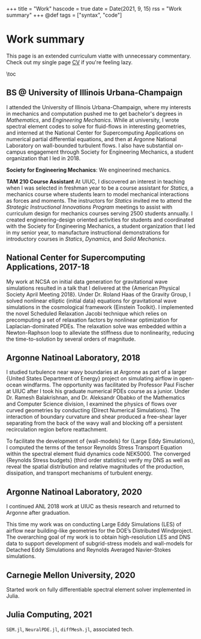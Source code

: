 
+++
title = "Work"
hascode = true
date = Date(2021, 9, 15)
rss = "Work summary"
+++
@def tags = ["syntax", "code"]

# Work summary
This page is an extended curriculum viatte with unnecessary commentary. Check out my single page [CV](https://github.com/vpuri3/vpCV/raw/master/vpCV.pdf) if you're feeling lazy.

\toc

## BS @ University of Illinois Urbana-Champaign
I attended the University of Illinois Urbana-Champaign, where my interests in mechanics and computation pushed me to get bachelor's degrees in *Mathematics*, and *Engineering Mechanics*. While at university, I wrote spectral element codes to solve for fluid-flows in interesting geometries, and interned at the National Center for Supercomputing Applications on numerical partial differential equations, and then at Argonne National Laboratory on wall-bounded turbulent flows. I also have substantial on-campus engagement through Society for Engineering Mechanics, a student organization that I led in 2018.

**Society for Engineering Mechanics**: We engineerined mechanics.

**TAM 210 Course Assistant**
At UIUC, I discovered an interest in teaching when I was selected in freshman year to be a course assistant for *Statics*, a mechanics course where students learn to model mechanical interactions as forces and moments. The instructors for *Statics* invited me to attend the *Strategic Instructional Innovations Program* meetings to assist with curriculum design for mechanics courses serving $2500$ students annually. I created engineering-design oriented activities for students and coordinated with the Society for Engineering Mechanics, a student organization that I led in my senior year, to manufacture instructional demonstrations for introductory courses in *Statics*, *Dynamics*, and *Solid Mechanics*.

## National Center for Supercomputing Applications, 2017-18

My work at NCSA on initial data generation for gravitational wave simulations resulted in a talk that I delivered at the {American Physical Society April Meeting 2018}. Under Dr. Roland Haas of the Gravity Group, I solved nonlinear elliptic {initial data} equations for gravitational wave simulations in the cosmological framework {Einstein Toolkit}. I implemented the novel Scheduled Relaxation Jacobi technique which relies on precomputing a set of relaxation factors by nonlinear optimization for Laplacian-dominated PDEs. The relaxation solve was embedded within a Newton-Raphson loop to alleviate the stiffness due to nonlinearity, reducing the time-to-solution by several orders of magnitude.

## Argonne Natinoal Laboratory, 2018
I studied turbulence near wavy boundaries at Argonne as part of a larger {United States Department of Energy} project on simulating airflow in open-ocean windfarms. The opportunity was facilitated by Professor Paul Fischer at UIUC after I took his graduate numerical PDEs course as a junior. Under Dr. Ramesh Balakrishnan, and Dr. Aleksandr Obabko of the Mathematics and Computer Science division, I examined the physics of flows over curved geometries by conducting {Direct Numerical Simulations}. The interaction of boundary curvature and shear produced a free-shear layer separating from the back of the wavy wall and blocking off a persistent recirculation region before reattachment.

To facilitate the development of {wall-models} for {Large Eddy Simulations}, I computed the terms of the tensor Reynolds Stress Transport Equation within the spectral element fluid dynamics code NEK5000. The converged {Reynolds Stress budgets} (third order statistics) verify my DNS as well as reveal the spatial distribution and relative magnitudes of the production, dissipation, and transport mechanisms of turbulent energy.


## Argonne Natinoal Laboratory, 2020
I continued ANL 2018 work at UIUC as thesis research and returned to Argonne after graduation.

This time my work was on conducting Large Eddy Simulations (LES) of airflow near building-like geometries for the DOE’s Distributed Windproject. The overarching goal of my work is to obtain high-resolution  LES  and  DNS  data to  support  development  of subgrid-stress  models  and  wall-models for Detached Eddy Simulations and Reynolds Averaged Navier-Stokes simulations.

## Carnegie Mellon University, 2020
Started work on fully differentiable spectral element solver implemented in Julia.

## Julia Computing, 2021
`SEM.jl`, `NeuralPDE.jl`, `diffMesh.jl`, associated tech.
